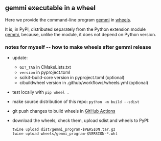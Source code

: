 ## gemmi executable in a wheel

Here we provide the command-line program
[gemmi](https://gemmi.readthedocs.io/en/latest/utils.html)
in [wheels](https://github.com/project-gemmi/gemmi_program_wheel).

It is, in PyPI, distributed separately from the Python extension module
[gemmi](https://pypi.org/project/gemmi/),
because, unlike the module, it does not depend on Python version.

### notes for myself -- how to make wheels after gemmi release

* update:
  * `GIT_TAG` in CMakeLists.txt
  * `version` in pyproject.toml
  * scikit-build-core version in pyproject.toml (optional)
  * cibuildwheel version in .github/workflows/wheels.yml (optional)
* test locally with `pip wheel .`
* make source distribution of this repo: `python -m build --sdist`
* git push changes to build wheels in [GitHub Actions][1]
* download the wheels, check them, upload sdist and wheels to PyPI:

      twine upload dist/gemmi_program-$VERSION.tar.gz
      twine upload wheels/gemmi_program-$VERSION-*.whl

[1]: https://github.com/project-gemmi/gemmi_program_wheel/actions
